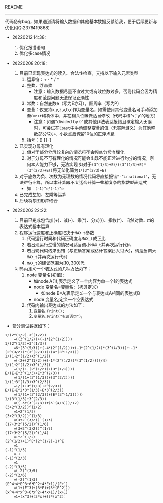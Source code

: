 README

---

代码仍有bug，如果遇到请将输入数据和其他基本数据反馈给我，便于后续更新与优化(QQ:2376419868)

- 20220212 14:38:
    1. 优化报错语句
    2. 优化多case情况
- 20220208 20:18:
    1. 目前已实现表达式的读入、合法性检查，支持以下输入元素类型
        1. 运算符：+ - * / ^
        2. 整数，浮点数
            - 注意：输入数据尽量不宜过大或有效位数过多，否则代码会因为精度和范围问题无法保证正确性
        3. 常数：自然底数e（写为E亦可），圆周率（写为P）
        4. 变量：仅支持x,y,z,a,b,c作为变量名，如需使用其他变量名可手动添加至`Const`结构体中，并在相关位置做适当修改（代码中含'x','y'的地方)
            - 注意：如遇"divided by 0"或其他非法表达报错且确定输入无误时，可尝试在`Const`中手动调整变量的值（无实际含义）为其他整数部分较小、小数点后保留10位的正浮点数
        5. 括号：() [] {}
    2. 已实现分母有理化
        1. 但对于部分分母较复杂的情况将不会彻底分母有理化		
        2. 对于分母不可有理化的情况可能会出现不能正常进行约分的情况，奈何本人能力不够，无法实现
            		如对于`(3^(1/3)+E)/((3^(1/3)+E)*(3^(2/3)+E))`将无法化简为`1/(3^(2/3)+E)`
    3. 对于底数为负、次数为无理数的情况代码将直接报错`"-^irrational"`，无法进行计算，所以本计算器不太适合计算一些稍复杂的指数型表达式
        - 如：`(-1)^e/(-1)^e`
    4. 已完成左加、左乘等运算
    5. 后续将与图形库结合
- 20220203 22:22:
    1. 目前已完成包含加(+)、减(-)、乘(*)、分式(/)、指数(^)、自然对数、$\pi$的表达式基本运算
    2. 程序运行速度和正确度取决于`MAX_t`参数
        1. 代码运行时间和代码正确度与`MAX_t`成正比
        2. 若出现运行过慢的情况可适当调小`MAX_t`并再次运行代码
        3. 若出现代码结果出错（与正确答案或估计答案出入过大），请适当调大`MAX_t`并再次运行代码
        4. `MAX_t`的建议范围为$[10,300]$代
    3. 码内定义一个表达式的几种方法如下：
        1. node 变量名(初值);
            - 如node A(1);表示定义了一个内容为单一个1的表达式
            - node 变量名=变量名;（拷贝定义）
                - 如node B=A;表示定义一个与表达式A相同的表达式B
            - node 变量名;定义一个空表达式
        2. 代码内输出表达式的方法如下：
            1. `变量名.Print();`
            2. `变量名.Print("标识语句");`

- 部分测试数据如下：

```
1/(2^(1/2)+3^(1/2))
	=((3^(1/2))+(-1*(2^(1/2))))
1/(2^(1/2)+3^(1/3))
	=6+(3^(5/3))+(-4*(2^(1/2)))+(-1*(2^(1/2))*(3^(4/3)))+(-1*(2^(3/2))*(3^(2/3)))+(4*(3^(1/3)))
1/(1+2^(1/2)+3^(1/2))
	=((2+(2^(1/2))+(-1*(2^(1/2))*(3^(1/2))))/4)
1/(1+2^(1/2)+3^(1/3))
	=(1/(1+(2^(1/2))+(3^(1/3))))
E/(E+E*3^(1/3)+E*3^(2/3))
	=(1/(1+(3^(1/3))+(3^(2/3))))
1/(1+3^(1/3)+3^(2/3))
	=1/(1+3^(1/3)+3^(2/3))
E/(E+E^2*3^(1/3)+E*3^(2/3))
	=(1/(1+(3^(2/3))+(E*(3^(1/3)))))
1/(3^(1/3)+3^(2/3))
	=((-3+(3^(2/3))+(3^(4/3)))/12)
(3+2^(3/2))^(1/2)
	=1+2^(1/2)
(3+2^(3/2))^(1/3)
	=(3+2^(3/2))^(1/3)
(17+3*2^(5/2))^(1/6)
	=(3+2^(3/2))^(1/3)
(17+3*2^(5/2))^(1/4)
	=1+2^(1/2)
(2^(1/2)+1)^E*(2^(1/2)-1)^E
	=1
(-1)^(1/3)
	=-1
(-1)^(2/3)
	=1
(-2)^(3/5)
	=(-2)^(3/5)
(-2)^(2/6)
	=(-2)^(1/3)
(E^4+4*E^3+6*E^2+4*E+1)/(E+1)
	=(1+(E^3)+(3*E)+(3*(E^2)))
(x^4+4*x^3+6*x^2+4*x+1)/(x+1)
	=1+(x^3)+(3*x)+(3*(x^2))
```





